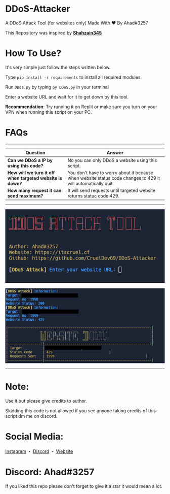 # DDoS-Attacker
A DDoS Attack Tool (for websites only) Made With ❤ By Ahad#3257

This Repository was inspired by **__[Shahzain345](https://github.com/shahzain345)__**

# How To Use?
It's very simple just follow the steps written below.

Type `pip install -r requirements` to install all required modules.

Run `DDos.py` by typing `py DDoS.py` in your terminal

Enter a website URL and wait for it to get down by this tool.

**__Recommendation__**: Try running it on Replit or make sure you turn on your VPN when running this script on your PC.

# FAQs

***

| Question          | Answer                                                                                    |
|-----------------------|------------------------------------------------------------------------------------------------|
| **Can we DDoS a IP by using this code?**         | No you can only DDoS a website using this script.                      |
| **How will we turn it off when targeted website is down?**         | You don't have to worry about it because when website status code changes to 429 it will automatically quit.                                            |
| **How many request it can send maximum?**            | It will send requests until targeted website returns statuc code 429.                                |
                                                                           

***

<p align="center"><img width="600px" src="./assets/ddos_tool_start.PNG"/></p>
<p align="center"><img width="600px" src="./assets/ddos_tool_stop.png"/></p>

***
# Note:
Use it but please give credits to author.

Skidding this code is not allowed if you see anyone taking credits of this script dm me on discord.

# Social Media:
[Instagram](https://www.instagram.com/ahadnoor._) ・
[Discord](https://discord.gg/Ncsc5pRNgf) ・
[Website](https://www.itscruel.cf/) 

# Discord: Ahad#3257
If you liked this repo please don't forget to give it a star it would mean a lot.